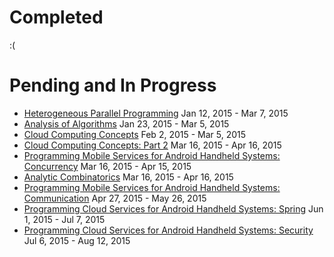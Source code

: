 # Completed
 :(

# Pending and In Progress
 * [Heterogeneous Parallel Programming](https://www.coursera.org/course/hetero) Jan 12, 2015 - Mar 7, 2015
 * [Analysis of Algorithms](https://www.coursera.org/course/aofa) Jan 23, 2015 - Mar 5, 2015
 * [Cloud Computing Concepts](https://www.coursera.org/course/cloudcomputing) Feb 2, 2015 - Mar 5, 2015
 * [Cloud Computing Concepts: Part 2](https://www.coursera.org/course/cloudcomputing2) Mar 16, 2015 - Apr 16, 2015
 * [Programming Mobile Services for Android Handheld Systems: Concurrency](https://www.coursera.org/course/posaconcurrency) Mar 16, 2015 - Apr 15, 2015
 * [Analytic Combinatorics](https://www.coursera.org/course/ac) Mar 16, 2015 - Apr 16, 2015
 * [Programming Mobile Services for Android Handheld Systems: Communication](https://www.coursera.org/course/posacommunication) Apr 27, 2015 - May 26, 2015
 * [Programming Cloud Services for Android Handheld Systems: Spring](https://www.coursera.org/course/mobilecloudprogram) Jun 1, 2015 - Jul 7, 2015
 * [Programming Cloud Services for Android Handheld Systems: Security](https://www.coursera.org/course/mobilecloudsecurity) Jul 6, 2015 - Aug 12, 2015
